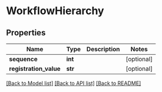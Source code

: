 # WorkflowHierarchy

## Properties
Name | Type | Description | Notes
------------ | ------------- | ------------- | -------------
**sequence** | **int** |  | [optional] 
**registration_value** | **str** |  | [optional] 

[[Back to Model list]](../README.md#documentation-for-models) [[Back to API list]](../README.md#documentation-for-api-endpoints) [[Back to README]](../README.md)

